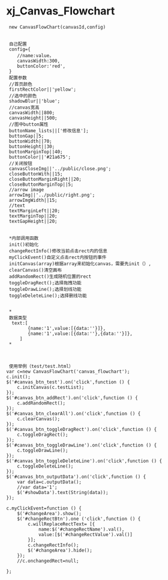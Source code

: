 # xj_Canvas_Flowchart



    
     new CanvasFlowChart(canvasId,config)

    
     自己配置
     config={
        //name:value，
        canvasWidth:300,
        buttonColor:'red',
     }
     配置参数
     //首页颜色
     firstRectColor||'yellow';
     //选中的颜色
     shadowBlur||'blue';
     //canvas宽高
     canvasWidth||800;
     canvasHeight||500;
     //图中button属性
     buttonName_lists||['修改信息'];
     buttonGap||5;
     buttonWidth||70;
     buttonHeight||30;
     buttonMarginTop||40;
     buttonColor||'#21a675';
     //关闭按钮
     canvasCloseImg||'../public/close.png';
     closeButtonWith||15;
     closeButtonMarginRight||20;
     closeButtonMarginTop||5;
     //arrow image
     arrowImg||'../public/right.png';
     arrowImgWidth||15;
     //text
     textMarginLeft||20;
     textMarginTop||20;
     textGapHeight||20;


     *内部调用函数
     init()初始化
     changeRectInfo()修改当前点击rect内的信息
     myClickEvent()自定义点击rect内按钮的事件
     initCanvas(array)根据array来初始化canvas，需要先init（）,
     clearCanvas()清空画布
     addRandomRect()生成随机位置的rect
     toggleDragRect();选择拖拽功能
     toggleDrawLine();选择划线功能
     toggleDeleteLine();选择删线功能


     *
     数据类型
      text:[
            {name:'1',value:[{data:''}]},
            {name:'1',value:[{data:''},{data:''}]},
         ]
     *
     


     使用举例（test/test.html）
    var c=new CanvasFlowChart('canvas_flowchart');
    c.init();
    $('#canvas_btn_test').on('click',function () {
        c.initCanvas(c.testList);
    });
    $('#canvas_btn_addRect').on('click',function () {
        c.addRandomRect();
    });
    $('#canvas_btn_clearAll').on('click',function () {
        c.clearCanvas();
    });
    $('#canvas_btn_toggleDragRect').on('click',function () {
        c.toggleDragRect();
    });
    $('#canvas_btn_toggleDrawLine').on('click',function () {
        c.toggleDrawLine();
    });
    $('#canvas_btn_toggleDeleteLine').on('click',function () {
        c.toggleDeleteLine();
    });
    $('#canvas_btn_outputData').on('click',function () {
        var data=c.outputData();
        //var data='1';
        $('#showData').text(String(data));
    });

    c.myClickEvent=function () {
        $('#changeArea').show();
        $('#changeRectBtn').one ('click',function () {
            c.willReplaceRectText= [{
                name:$('#changeRectName').val(),
                value:[$('#changeRectValue').val()]
            }];
            c.changeRectInfo();
            $('#changeArea').hide();
        });
        //c.onchangedRect=null;

    };